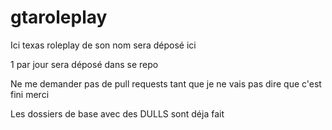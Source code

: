 # gtaroleplay
Ici texas roleplay de son nom sera déposé ici


1 par jour sera déposé dans se repo

Ne me demander pas de pull requests tant que je ne vais pas dire que c'est fini merci

Les dossiers de base avec des DULLS sont déja fait
